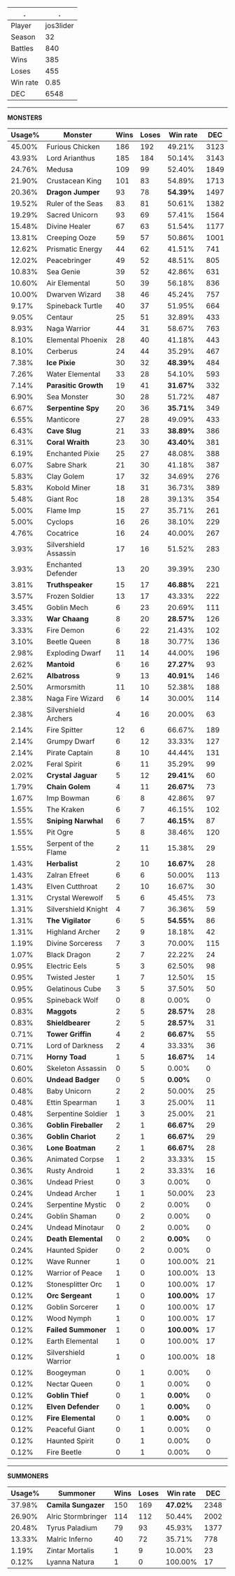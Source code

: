.|.
|-|-
Player|jos3lider
Season|32
Battles|840
Wins|385
Loses|455
Win rate|0.85
DEC|6548

---
**MONSTERS**

Usage%|Monster|Wins|Loses|Win rate|DEC|
-|-|-|-|-|-|
45.00%|Furious Chicken|186|192|49.21%|3123|
43.93%|Lord Arianthus|185|184|50.14%|3143|
24.76%|Medusa|109|99|52.40%|1849|
21.90%|Crustacean King|101|83|54.89%|1713|
20.36%|**Dragon Jumper**|93|78|**54.39%**|1497|
19.52%|Ruler of the Seas|83|81|50.61%|1382|
19.29%|Sacred Unicorn|93|69|57.41%|1564|
15.48%|Divine Healer|67|63|51.54%|1177|
13.81%|Creeping Ooze|59|57|50.86%|1001|
12.62%|Prismatic Energy|44|62|41.51%|741|
12.02%|Peacebringer|49|52|48.51%|805|
10.83%|Sea Genie|39|52|42.86%|631|
10.60%|Air Elemental|50|39|56.18%|836|
10.00%|Dwarven Wizard|38|46|45.24%|757|
9.17%|Spineback Turtle|40|37|51.95%|664|
9.05%|Centaur|25|51|32.89%|433|
8.93%|Naga Warrior|44|31|58.67%|763|
8.10%|Elemental Phoenix|28|40|41.18%|443|
8.10%|Cerberus|24|44|35.29%|467|
7.38%|**Ice Pixie**|30|32|**48.39%**|484|
7.26%|Water Elemental|33|28|54.10%|593|
7.14%|**Parasitic Growth**|19|41|**31.67%**|332|
6.90%|Sea Monster|30|28|51.72%|487|
6.67%|**Serpentine Spy**|20|36|**35.71%**|349|
6.55%|Manticore|27|28|49.09%|433|
6.43%|**Cave Slug**|21|33|**38.89%**|386|
6.31%|**Coral Wraith**|23|30|**43.40%**|381|
6.19%|Enchanted Pixie|25|27|48.08%|388|
6.07%|Sabre Shark|21|30|41.18%|387|
5.83%|Clay Golem|17|32|34.69%|276|
5.83%|Kobold Miner|18|31|36.73%|389|
5.48%|Giant Roc|18|28|39.13%|354|
5.00%|Flame Imp|15|27|35.71%|261|
5.00%|Cyclops|16|26|38.10%|229|
4.76%|Cocatrice|16|24|40.00%|267|
3.93%|Silvershield Assassin|17|16|51.52%|283|
3.93%|Enchanted Defender|13|20|39.39%|230|
3.81%|**Truthspeaker**|15|17|**46.88%**|221|
3.57%|Frozen Soldier|13|17|43.33%|222|
3.45%|Goblin Mech|6|23|20.69%|111|
3.33%|**War Chaang**|8|20|**28.57%**|126|
3.33%|Fire Demon|6|22|21.43%|102|
3.10%|Beetle Queen|8|18|30.77%|136|
2.98%|Exploding Dwarf|11|14|44.00%|196|
2.62%|**Mantoid**|6|16|**27.27%**|93|
2.62%|**Albatross**|9|13|**40.91%**|146|
2.50%|Armorsmith|11|10|52.38%|188|
2.38%|Naga Fire Wizard|6|14|30.00%|114|
2.38%|Silvershield Archers|4|16|20.00%|63|
2.14%|Fire Spitter|12|6|66.67%|189|
2.14%|Grumpy Dwarf|6|12|33.33%|127|
2.14%|Pirate Captain|8|10|44.44%|131|
2.02%|Feral Spirit|6|11|35.29%|99|
2.02%|**Crystal Jaguar**|5|12|**29.41%**|60|
1.79%|**Chain Golem**|4|11|**26.67%**|73|
1.67%|Imp Bowman|6|8|42.86%|97|
1.55%|The Kraken|6|7|46.15%|102|
1.55%|**Sniping Narwhal**|6|7|**46.15%**|87|
1.55%|Pit Ogre|5|8|38.46%|120|
1.55%|Serpent of the Flame|2|11|15.38%|29|
1.43%|**Herbalist**|2|10|**16.67%**|28|
1.43%|Zalran Efreet|6|6|50.00%|113|
1.43%|Elven Cutthroat|2|10|16.67%|30|
1.31%|Crystal Werewolf|5|6|45.45%|73|
1.31%|Silvershield Knight|4|7|36.36%|59|
1.31%|**The Vigilator**|6|5|**54.55%**|86|
1.31%|Highland Archer|2|9|18.18%|42|
1.19%|Divine Sorceress|7|3|70.00%|115|
1.07%|Black Dragon|2|7|22.22%|24|
0.95%|Electric Eels|5|3|62.50%|98|
0.95%|Twisted Jester|1|7|12.50%|15|
0.95%|Gelatinous Cube|3|5|37.50%|50|
0.95%|Spineback Wolf|0|8|0.00%|0|
0.83%|**Maggots**|2|5|**28.57%**|28|
0.83%|**Shieldbearer**|2|5|**28.57%**|31|
0.71%|**Tower Griffin**|4|2|**66.67%**|55|
0.71%|Lord of Darkness|2|4|33.33%|36|
0.71%|**Horny Toad**|1|5|**16.67%**|14|
0.60%|Skeleton Assassin|0|5|0.00%|0|
0.60%|**Undead Badger**|0|5|**0.00%**|0|
0.48%|Baby Unicorn|2|2|50.00%|25|
0.48%|Ettin Spearman|1|3|25.00%|11|
0.48%|Serpentine Soldier|1|3|25.00%|21|
0.36%|**Goblin Fireballer**|2|1|**66.67%**|29|
0.36%|**Goblin Chariot**|2|1|**66.67%**|29|
0.36%|**Lone Boatman**|2|1|**66.67%**|28|
0.36%|Animated Corpse|1|2|33.33%|15|
0.36%|Rusty Android|1|2|33.33%|16|
0.36%|Undead Priest|0|3|0.00%|0|
0.24%|Undead Archer|1|1|50.00%|23|
0.24%|Serpentine Mystic|0|2|0.00%|0|
0.24%|Goblin Shaman|0|2|0.00%|0|
0.24%|Undead Minotaur|0|2|0.00%|0|
0.24%|**Death Elemental**|0|2|**0.00%**|0|
0.24%|Haunted Spider|0|2|0.00%|0|
0.12%|Wave Runner|1|0|100.00%|21|
0.12%|Warrior of Peace|1|0|100.00%|13|
0.12%|Stonesplitter Orc|1|0|100.00%|17|
0.12%|**Orc Sergeant**|1|0|**100.00%**|17|
0.12%|Goblin Sorcerer|1|0|100.00%|17|
0.12%|Wood Nymph|1|0|100.00%|17|
0.12%|**Failed Summoner**|1|0|**100.00%**|17|
0.12%|Earth Elemental|1|0|100.00%|17|
0.12%|Silvershield Warrior|1|0|100.00%|18|
0.12%|Boogeyman|0|1|0.00%|0|
0.12%|Nectar Queen|0|1|0.00%|0|
0.12%|**Goblin Thief**|0|1|**0.00%**|0|
0.12%|**Elven Defender**|0|1|**0.00%**|0|
0.12%|**Fire Elemental**|0|1|**0.00%**|0|
0.12%|Peaceful Giant|0|1|0.00%|0|
0.12%|Haunted Spirit|0|1|0.00%|0|
0.12%|Fire Beetle|0|1|0.00%|0|

---
**SUMMONERS**

Usage%|Summoner|Wins|Loses|Win rate|DEC|
-|-|-|-|-|-|
37.98%|**Camila Sungazer**|150|169|**47.02%**|2348|
26.90%|Alric Stormbringer|114|112|50.44%|2002|
20.48%|Tyrus Paladium|79|93|45.93%|1377|
13.33%|Malric Inferno|40|72|35.71%|778|
1.19%|Zintar Mortalis|1|9|10.00%|23|
0.12%|Lyanna Natura|1|0|100.00%|17|
